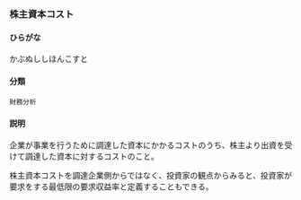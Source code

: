 <div style="display:none;">

## [あ行](securities-terms?id=あ行)
## [か行](securities-terms?id=か行)

</div>

### 株主資本コスト

#### ひらがな

かぶぬししほんこすと

#### 分類

`財務分析`

#### 説明

企業が事業を行うために調達した資本にかかるコストのうち、株主より出資を受けて調達した資本に対するコストのこと。
株主資本コストを調達企業側からではなく、投資家の観点からみると、投資家が要求をする最低限の要求収益率と定義することもできる。

<div style="display:none;">

## [さ行](securities-terms?id=さ行)
## [た行](securities-terms?id=た行)
## [な行](securities-terms?id=な行)
## [は行](securities-terms?id=は行)
## [ま行](securities-terms?id=ま行)
## [や行](securities-terms?id=や行)
## [ら行](securities-terms?id=ら行)
## [わ行](securities-terms?id=わ行)
## [英数字・記号](securities-terms?id=英数字・記号)

</div>

